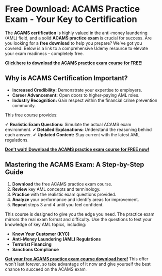# Free Download: ACAMS Practice Exam - Your Key to Certification

The **ACAMS certification** is highly valued in the anti-money laundering (AML) field, and a solid **ACAMS practice exam** is crucial for success. Are you looking for a **free download** to help you prepare? We've got you covered. Below is a link to a comprehensive Udemy resource to elevate your exam readiness – completely free.

[**Click here to download the ACAMS practice exam course for FREE!**](https://udemywork.com/acams-practice-exam)

## Why is ACAMS Certification Important?

*   **Increased Credibility:** Demonstrate your expertise to employers.
*   **Career Advancement:** Open doors to higher-paying AML roles.
*   **Industry Recognition:** Gain respect within the financial crime prevention community.

This free course provides:

✔ **Realistic Exam Questions:** Simulate the actual ACAMS exam environment.
✔ **Detailed Explanations:** Understand the reasoning behind each answer.
✔ **Updated Content:** Stay current with the latest AML regulations.

[**Don't wait! Download the ACAMS practice exam course for FREE now!**](https://udemywork.com/acams-practice-exam)

## Mastering the ACAMS Exam: A Step-by-Step Guide

1.  **Download** the free ACAMS practice exam course.
2.  **Review** key AML concepts and terminology.
3.  **Practice** with the realistic exam questions provided.
4.  **Analyze** your performance and identify areas for improvement.
5.  **Repeat** steps 3 and 4 until you feel confident.

This course is designed to give you the edge you need. The practice exam mirrors the real exam format and difficulty. Use the questions to test your knowledge of key AML topics, including:

*   **Know Your Customer (KYC)**
*   **Anti-Money Laundering (AML) Regulations**
*   **Terrorist Financing**
*   **Sanctions Compliance**

**[Get your free ACAMS practice exam course download here!](https://udemywork.com/acams-practice-exam)** This offer won't last forever, so take advantage of it now and give yourself the best chance to succeed on the ACAMS exam.
